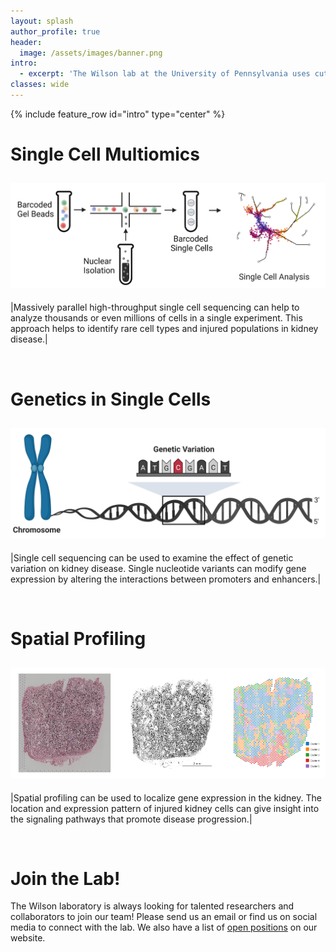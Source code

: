```yaml
---
layout: splash
author_profile: true
header:
  image: /assets/images/banner.png
intro: 
  - excerpt: 'The Wilson lab at the University of Pennsylvania uses cutting edge technologies like single cell sequencing and spatial profiling to develop new therapies for chronic kidney disease.'
classes: wide
---
```


{% include feature_row id="intro" type="center" %}
# Single Cell Multiomics
![single_cell_overview](assets/images/single_cell_overview.png)  
---
|Massively parallel high-throughput single cell sequencing can help to analyze thousands or even millions of cells in a single experiment. This approach helps to identify rare cell types and injured populations in kidney disease.|

<br/> 

# Genetics in Single Cells
![genetic_variation_overview](assets/images/genetic_variation_overview.png)
---
|Single cell sequencing can be used to examine the effect of genetic variation on kidney disease. Single nucleotide variants can modify gene expression by altering the interactions between promoters and enhancers.|

<br/> 

# Spatial Profiling
![visium_clusters](assets/images/visium_clusters.png)
---
|Spatial profiling can be used to localize gene expression in the kidney. The location and expression pattern of injured kidney cells can give insight into the signaling pathways that promote disease progression.|

<br/> 

# Join the Lab!
The Wilson laboratory is always looking for talented researchers and collaborators to join our team! Please send us an email or find us on social media to connect with the lab. We also have a list of [open positions](/_pages/positions.md) on our website.


